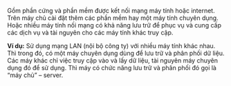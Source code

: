 Gồm phần cứng và phần mềm được kết nối mạng máy tính hoặc internet. Trên máy chủ cài đặt thêm các phần mềm hay một máy tính chuyên dụng. Hoặc nhiều máy tính nối mạng có khả năng lưu trữ để phục vụ và cung cấp các dịch vụ và tài nguyên cho các máy tính khác truy cập.

**Ví dụ:** Sử dụng mạng LAN (nội bộ công ty) với nhiều máy tính khác nhau. Thì trong đó, có một máy chuyên dụng dùng để lưu trữ và phân phối dữ liệu. Các máy khác chỉ việc truy cập vào và lấy dữ liệu, tài nguyên máy chuyên dụng đó để sử dụng. Thì máy có chức năng lưu trữ và phân phối đó gọi là “máy chủ” – server.
